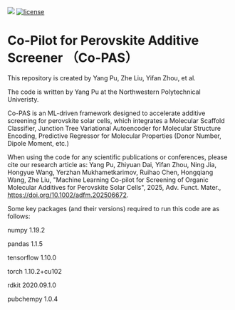![](https://img.shields.io/badge/version-1.0.0-blue)
[![license](https://img.shields.io/github/license/mashape/apistatus.svg?maxAge=2592000)]([https://github.com/MatAILab-NPU/Co-PAS/blob/main/LICENSE](https://github.com/MatAILab-NPU/Co-PAS/blob/main/LICENSE))

# Co-Pilot for Perovskite Additive Screener （Co-PAS）

This repository is created by Yang Pu, Zhe Liu, Yifan Zhou, et al. 

The code is written by Yang Pu at the Northwestern Polytechnical Univeristy. 

Co-PAS is an ML-driven framework designed to accelerate additive screening for perovskite solar cells, which integrates a Molecular Scaffold Classifier, Junction Tree Variational Autoencoder for Molecular Structure Encoding, Predictive Regressor for Molecular Properties (Donor Number, Dipole Moment, etc.)

When using the code for any scientific publications or conferences, please cite our research article as:
Yang Pu, Zhiyuan Dai, Yifan Zhou, Ning Jia, Hongyue Wang, Yerzhan Mukhametkarimov, Ruihao Chen, Hongqiang Wang, Zhe Liu, "Machine Learning Co-pilot for Screening of Organic Molecular Additives for Perovskite Solar Cells", 2025, Adv. Funct. Mater., https://doi.org/10.1002/adfm.202506672.

Some key packages (and their versions) required to run this code are as follows:

numpy                   1.19.2

pandas                  1.1.5

tensorflow              1.10.0

torch                   1.10.2+cu102

rdkit                   2020.09.1.0  

pubchempy                1.0.4 


